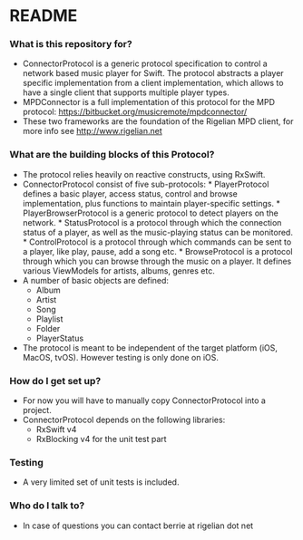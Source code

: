# README #

### What is this repository for? ###

* ConnectorProtocol is a generic protocol specification to control a network based music player for Swift.
The protocol abstracts a player specific implementation from a client implementation, which allows to have
a single client that supports multiple player types.
* MPDConnector is a full implementation of this protocol for the MPD protocol: https://bitbucket.org/musicremote/mpdconnector/
* These two frameworks are the foundation of the Rigelian MPD client, for more info see http://www.rigelian.net

### What are the building blocks of this Protocol? ###

* The protocol relies heavily on reactive constructs, using RxSwift.
* ConnectorProtocol consist of five sub-protocols:
	  * PlayerProtocol defines a basic player, access status, control and browse implementation, plus functions to maintain player-specific settings.
	  * PlayerBrowserProtocol is a generic protocol to detect players on the network.
	  * StatusProtocol is a protocol through which the connection status of a player, as well as the music-playing status can be monitored.
	  * ControlProtocol is a protocol through which commands can be sent to a player, like play, pause, add a song etc.
	  * BrowseProtocol is a protocol through which you can browse through the music on a player. It defines various ViewModels for artists, albums, genres etc.
* A number of basic objects are defined:
	* Album
	* Artist
	* Song
	* Playlist
	* Folder
	* PlayerStatus
* The protocol is meant to be independent of the target platform (iOS, MacOS, tvOS). However testing is only done on iOS.

### How do I get set up? ###

* For now you will have to manually copy ConnectorProtocol into a project.
* ConnectorProtocol depends on the following libraries:
	* RxSwift v4
	* RxBlocking v4 for the unit test part

### Testing ###

* A very limited set of unit tests is included.

### Who do I talk to? ###

* In case of questions you can contact berrie at rigelian dot net